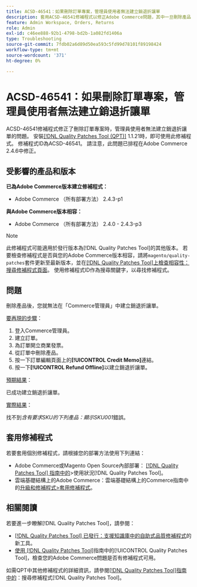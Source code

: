 ```yaml
---
title: ACSD-46541：如果刪除訂單專案，管理員使用者無法建立銷退折讓單
description: 套用ACSD-46541修補程式以修正Adobe Commerce問題，其中一旦刪除產品，您就無法在Adobe Commerce管理員中建立銷退折讓單。
feature: Admin Workspace, Orders, Returns
role: Admin
exl-id: c46ee888-92b1-4798-bd2b-1a082fd1406a
type: Troubleshooting
source-git-commit: 7fdb02a6d89d50ea593c5fd99d78101f89198424
workflow-type: tm+mt
source-wordcount: '371'
ht-degree: 0%

---
```


# ACSD-46541：如果刪除訂單專案，管理員使用者無法建立銷退折讓單

ACSD-46541修補程式修正了刪除訂單專案時，管理員使用者無法建立銷退折讓單的問題。 安裝[[!DNL Quality Patches Tool (QPT)]](https://experienceleague.adobe.com/en/docs/commerce-operations/tools/quality-patches-tool/quality-patches-tool-to-self-serve-quality-patches) 1.1.21時，即可使用此修補程式。 修補程式ID為ACSD-46541。 請注意，此問題已排程在Adobe Commerce 2.4.6中修正。

## 受影響的產品和版本

**已為Adobe Commerce版本建立修補程式：**

* Adobe Commerce （所有部署方法） 2.4.3-p1

**與Adobe Commerce版本相容：**

* Adobe Commerce （所有部署方法） 2.4.0 - 2.4.3-p3

>[!NOTE]
>
>此修補程式可能適用於發行版本為[!DNL Quality Patches Tool]的其他版本。 若要檢查修補程式是否與您的Adobe Commerce版本相容，請將`magento/quality-patches`套件更新至最新版本，並在[[!DNL Quality Patches Tool]上檢查相容性：搜尋修補程式頁面](https://experienceleague.adobe.com/tools/commerce-quality-patches/index.html)。 使用修補程式ID作為搜尋關鍵字，以尋找修補程式。

## 問題

刪除產品後，您就無法在「Commerce管理員」中建立銷退折讓單。

<u>要再現的步驟</u>：

1. 登入Commerce管理員。
1. 建立訂單。
1. 為訂單開立商業發票。
1. 從訂單中刪除產品。
1. 按一下訂單編輯頁面上的&#x200B;**[!UICONTROL Credit Memo]**&#x200B;連結。
1. 按一下&#x200B;**[!UICONTROL Refund Offline]**&#x200B;以建立銷退折讓單。

<u>預期結果</u>：

已成功建立銷退折讓單。

<u>實際結果</u>：

找不到&#x200B;_含有要求SKU的下列產品：顯示SKU001_&#x200B;錯誤。

## 套用修補程式

若要套用個別修補程式，請根據您的部署方法使用下列連結：

* Adobe Commerce或Magento Open Source內部部署： [[!DNL Quality Patches Tool] 指南中的](/help/tools/quality-patches-tool/usage.md)>使用狀況[!DNL Quality Patches Tool]。
* 雲端基礎結構上的Adobe Commerce：雲端基礎結構上的Commerce指南中的[升級和修補程式>套用修補程式](https://experienceleague.adobe.com/docs/commerce-cloud-service/user-guide/develop/upgrade/apply-patches.html)。

## 相關閱讀

若要進一步瞭解[!DNL Quality Patches Tool]，請參閱：

* [[!DNL Quality Patches Tool] 已發行：支援知識庫中的自助式品質修補程式](https://experienceleague.adobe.com/en/docs/commerce-operations/tools/quality-patches-tool/quality-patches-tool-to-self-serve-quality-patches)的新工具。
* [使用 [!DNL Quality Patches Tool]](/help/tools/quality-patches-tool/patches-available-in-qpt/check-patch-for-magento-issue-with-magento-quality-patches.md)指南中的[!UICONTROL Quality Patches Tool]，檢查您的Adobe Commerce問題是否有修補程式可用。


如需QPT中其他修補程式的詳細資訊，請參閱[[!DNL Quality Patches Tool]指南中的](https://experienceleague.adobe.com/tools/commerce-quality-patches/index.html)：搜尋修補程式[!DNL Quality Patches Tool]。
